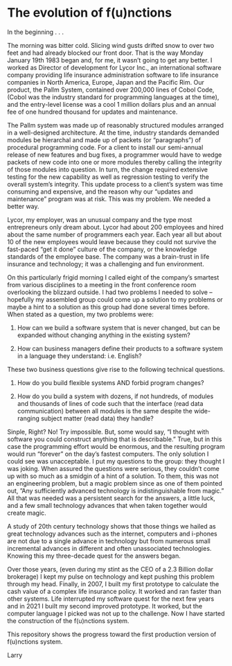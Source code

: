 # The evolution of f(u)nctions

In the beginning . . .

The morning was bitter cold. Slicing wind gusts drifted snow to over two feet and had already blocked our front door. That is the way Monday January 19th 1983 began and, for me, it wasn’t going to get any better.  I worked as Director of development for Lycor Inc., an international software company providing life insurance administration software to life insurance companies in North America, Europe, Japan and the Pacific Rim. Our product, the Pallm System, contained over 200,000 lines of Cobol Code, (Cobol was the industry standard for programming languages at the time), and the entry-level license was a cool 1 million dollars plus and an annual fee of one hundred thousand for updates and maintenance.

The Pallm system was made up of reasonably structured modules arranged in a well-designed architecture. At the time, industry standards demanded modules be hierarchal and made up of packets (or “paragraphs”) of procedural programming code. For a client to install our semi-annual release of new features and bug fixes, a programmer would have to wedge packets of new code into one or more modules thereby calling the integrity of those modules into question.  In turn, the change required extensive testing for the new capability as well as regression testing to verify the overall system’s integrity.  This update process to a client’s system was time consuming and expensive, and the reason why our “updates and maintenance” program was at risk.  This was my problem.  We needed a better way.

Lycor, my employer, was an unusual company and the type most entrepreneurs only dream about.  Lycor had about 200 employees and hired about the same number of programmers each year.  Each year all but about 10 of the new employees would leave because they could not survive the fast-paced “get it done” culture of the company, or the knowledge standards of the employee base.  The company was a brain-trust in life insurance and technology; it was a challenging and fun environment.

On this particularly frigid morning I called eight of the company’s smartest from various disciplines to a meeting in the front conference room overlooking the blizzard outside.  I had two problems I needed to solve – hopefully my assembled group could come up a solution to my problems or maybe a hint to a solution as this group had done several times before.  When stated as a question, my two problems were:

1. How can we build a software system that is never changed, but can be expanded without changing anything in the existing system?

2. How can business managers define their products to a software system in a language they understand: i.e. English?

These two business questions give rise to the following technical questions.

1. How do you build flexible systems AND forbid program changes? 

2. How do you build a system with dozens, if not hundreds, of modules and thousands of lines of code such that the interface (read data communication) between all modules is the same despite the wide-ranging subject matter (read data) they handle? 

Sinple, Right? No! Try impossible.  But, some would say, “I thought with software you could construct anything that is describable.” True, but in this case the programming effort would be enormous, and the resulting program would run “forever” on the day’s fastest computers.  The only solution I could see was unacceptable. I put my questions to the group: they thought I was joking.  When assured the questions were serious, they couldn’t come up with so much as a smidgin of a hint of a solution.  To them, this was not an engineering problem, but a magic problem since as one of them pointed out, ”Any sufficiently advanced technology is indistinguishable from magic.”  All that was needed was a persistent search for the answers, a little luck, and a few small technology advances that when taken together would create magic.

A study of 20th century technology shows that those things we hailed as great technology advances such as the internet, computers and i-phones are not due to a single advance in technology but from numerous small incremental advances in different and often unassociated technologies. Knowing this my three-decade quest for the answers began. 

Over those years, (even during my stint as the CEO of a 2.3 Billion dollar brokerage) I kept my pulse on technology and kept pushing this problem through my head. Finally, in 2007, I built my first prototype to calculate the cash value of a complex life insurance policy.  It worked and ran faster than other systems.  Life interrupted my software quest for the next few years and in 2021 I built my second improved prototype.  It worked, but the computer language I picked was not up to the challenge.  Now I have started the construction of the f(u)nctions system.

This repository shows the progress toward the first production version of f(u)nctions system.

Larry
